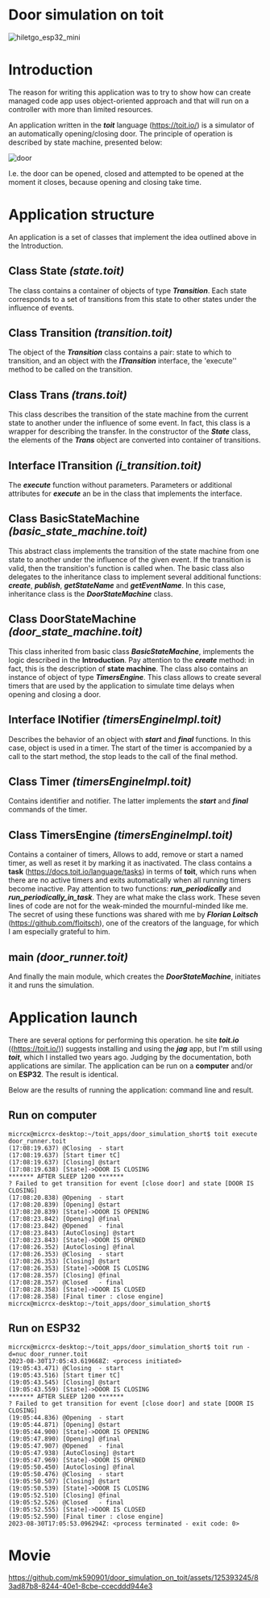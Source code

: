 # Door simulation on toit
![hiletgo_esp32_mini](https://github.com/mk590901/door_simulation_on_toit/assets/125393245/1f8acbf2-a3f9-483f-9b73-47edb84f994c)
# Introduction
The reason for writing this application was to try to show how can create managed code app uses object-oriented approach and that will run on a controller with more than limited resources.

An application written in the ***toit*** language (https://toit.io/) is a simulator of an automatically opening/closing door. The principle of operation is described by state machine, presented below:

![door](https://github.com/mk590901/door_simulation_on_toit/assets/125393245/9e25e66b-e0e5-4d98-bc1b-510ae96672b5)

I.e. the door can be opened, closed and attempted to be opened at the moment it closes, because opening and closing  take time.

# Application structure
An application is a set of classes that implement the idea outlined above in the Introduction.

## Class State        *(state.toit)*
The class contains a container of objects of type ***Transition***. Each state corresponds to a set of transitions from this state to other states under the influence of events.

## Class Transition        *(transition.toit)*
The object of the ***Transition*** class contains a pair: state to which to transition, and an object with the ***ITransition*** interface, the 'execute'' method to be called on the transition.

## Class Trans        *(trans.toit)*
This class describes the transition of the state machine from the current state to another under the influence of some event. In fact, this class is a wrapper for describing the transfer. In the constructor of the ***State*** class, the elements of the ***Trans*** object are converted into container of transitions.

## Interface ITransition        *(i_transition.toit)*
The ***execute*** function without parameters. Parameters or additional attributes for ***execute*** an be in the class that implements the interface.

## Class BasicStateMachine        *(basic_state_machine.toit)*
This abstract class implements the transition of the state machine from one state to another under the influence of the given event. If the transition is valid, then the transition's function is called when. The basic class also delegates to the inheritance class to implement several additional functions: ***create***, ***publish***, ***getStateName*** and ***getEventName***. In this case, inheritance class is the ***DoorStateMachine*** class.

## Class DoorStateMachine        *(door_state_machine.toit)*
This class inherited from basic class ***BasicStateMachine***, implements the logic described in the __Introduction__. Pay attention to the ***create*** method: in fact, this is the description of __state machine__. The class also contains an instance of object of type ***TimersEngine***. This class allows to create several timers that are used by the application to simulate time delays when opening and closing a door.

## Interface INotifier        *(timersEngineImpl.toit)*
Describes the behavior of an object with ***start*** and ***final*** functions. In this case, object is used in a timer. The start of the timer is accompanied by a call to the start method, the stop leads to the call of the final method.

## Class Timer        *(timersEngineImpl.toit)*
Contains identifier and notifier. The latter implements the ***start*** and ***final*** commands of the timer.

## Class TimersEngine        *(timersEngineImpl.toit)*
Contains a container of timers, Allows to add, remove or start a named timer, as well as reset it by marking it as inactivated. The class contains a __task__ (https://docs.toit.io/language/tasks) in terms of __toit__, which runs when there are no active timers and exits automatically when all running timers become inactive. Pay attention to two functions: ***run_periodically*** and ***run_periodically_in_task***. They are what make the class work. These seven lines of code are not for the weak-minded the mournful-minded like me. The secret of using these functions was shared with me by ***Florian Loitsch*** (https://github.com/floitsch), one of the creators of the language, for which I am especially grateful to him.

## main        *(door_runner.toit)*
And finally the main module, which creates the ***DoorStateMachine***, initiates it and runs the simulation.

# Application launch 
There are several options for performing this operation. he site ***toit.io*** ((https://toit.io/)) suggests installing and using the ***jag*** app, but I'm still using ***toit***, which I installed two years ago. Judging by the documentation, both applications are similar.  The application can be run on a **computer** and/or on **ESP32**.  The result is identical.

Below are the results of running the application: command line and result.

## Run on computer
```
micrcx@micrcx-desktop:~/toit_apps/door_simulation_short$ toit execute door_runner.toit
(17:08:19.637) @Closing  - start
(17:08:19.637) [Start timer tC]
(17:08:19.637) [Closing] @start
(17:08:19.638) [State]->DOOR IS CLOSING
******* AFTER SLEEP 1200 *******
? Failed to get transition for event [close door] and state [DOOR IS CLOSING]
(17:08:20.838) @Opening  - start
(17:08:20.839) [Opening] @start
(17:08:20.839) [State]->DOOR IS OPENING
(17:08:23.842) [Opening] @final
(17:08:23.842) @Opened   - final
(17:08:23.843) [AutoClosing] @start
(17:08:23.843) [State]->DOOR IS OPENED
(17:08:26.352) [AutoClosing] @final
(17:08:26.353) @Closing  - start
(17:08:26.353) [Closing] @start
(17:08:26.353) [State]->DOOR IS CLOSING
(17:08:28.357) [Closing] @final
(17:08:28.357) @Closed   - final
(17:08:28.358) [State]->DOOR IS CLOSED
(17:08:28.358) [Final timer : close engine]
micrcx@micrcx-desktop:~/toit_apps/door_simulation_short$ 
```

## Run on ESP32
```
micrcx@micrcx-desktop:~/toit_apps/door_simulation_short$ toit run -d=nuc door_runner.toit
2023-08-30T17:05:43.619668Z: <process initiated>
(19:05:43.471) @Closing  - start
(19:05:43.516) [Start timer tC]
(19:05:43.545) [Closing] @start
(19:05:43.559) [State]->DOOR IS CLOSING
******* AFTER SLEEP 1200 *******
? Failed to get transition for event [close door] and state [DOOR IS CLOSING]
(19:05:44.836) @Opening  - start
(19:05:44.871) [Opening] @start
(19:05:44.900) [State]->DOOR IS OPENING
(19:05:47.890) [Opening] @final
(19:05:47.907) @Opened   - final
(19:05:47.938) [AutoClosing] @start
(19:05:47.969) [State]->DOOR IS OPENED
(19:05:50.450) [AutoClosing] @final
(19:05:50.476) @Closing  - start
(19:05:50.507) [Closing] @start
(19:05:50.539) [State]->DOOR IS CLOSING
(19:05:52.510) [Closing] @final
(19:05:52.526) @Closed   - final
(19:05:52.555) [State]->DOOR IS CLOSED
(19:05:52.590) [Final timer : close engine]
2023-08-30T17:05:53.096294Z: <process terminated - exit code: 0>
```
# Movie
https://github.com/mk590901/door_simulation_on_toit/assets/125393245/83ad87b8-8244-40e1-8cbe-ccecddd944e3


